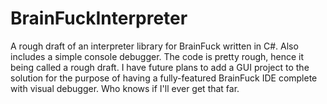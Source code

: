 # BrainFuckInterpreter
A rough draft of an interpreter library for BrainFuck written in C#. Also includes a simple console debugger.
The code is pretty rough, hence it being called a rough draft. I have future plans to add a GUI project to the solution for the
purpose of having a fully-featured BrainFuck IDE complete with visual debugger. Who knows if I'll ever get that far.
